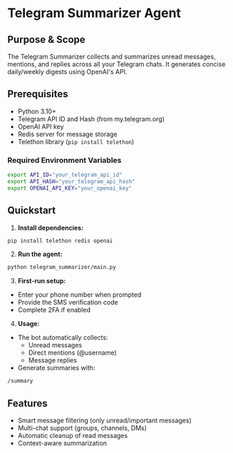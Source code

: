 # Telegram Summarizer Agent

## Purpose & Scope
The Telegram Summarizer collects and summarizes unread messages, mentions, and replies across all your Telegram chats. It generates concise daily/weekly digests using OpenAI's API.

## Prerequisites
- Python 3.10+
- Telegram API ID and Hash (from my.telegram.org)
- OpenAI API key
- Redis server for message storage
- Telethon library (`pip install telethon`)

### Required Environment Variables
```bash
export API_ID="your_telegram_api_id"
export API_HASH="your_telegram_api_hash"
export OPENAI_API_KEY="your_openai_key"
```

## Quickstart
1. **Install dependencies:**
```bash
pip install telethon redis openai
```

2. **Run the agent:**
```bash
python telegram_summarizer/main.py
```

3. **First-run setup:**
- Enter your phone number when prompted
- Provide the SMS verification code
- Complete 2FA if enabled

4. **Usage:**
- The bot automatically collects:
  - Unread messages
  - Direct mentions (@username)
  - Message replies
- Generate summaries with:
```bash
/summary
```

## Features
- Smart message filtering (only unread/important messages)
- Multi-chat support (groups, channels, DMs)
- Automatic cleanup of read messages
- Context-aware summarization
